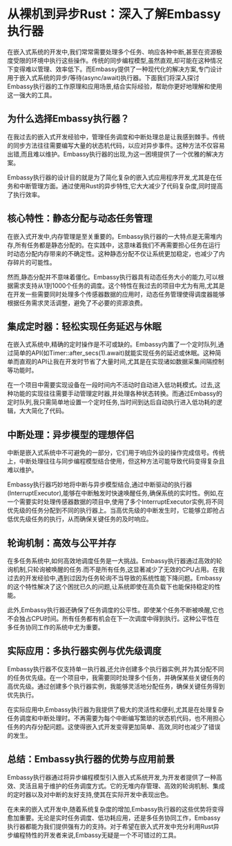 # 从裸机到异步Rust：深入了解Embassy执行器
在嵌入式系统的开发中,我们常常需要处理多个任务、响应各种中断,甚至在资源极度受限的环境中执行这些操作。传统的同步编程模型,虽然直观,却可能在这种情况下变得难以管理、效率低下。而Embassy提供了一种现代化的解决方案,专门设计用于嵌入式系统的异步/等待(async/await)执行器。下面我们将深入探讨Embassy执行器的工作原理和应用场景,结合实际经验，帮助你更好地理解和使用这一强大的工具。

## 为什么选择Embassy执行器？
在我过去的嵌入式开发经验中，管理任务调度和中断处理总是让我感到棘手。传统的同步方法往往需要编写大量的状态机代码，以应对异步事件。这种方法不仅容易出错,而且难以维护。Embassy执行器的出现,为这一困境提供了一个优雅的解决方案。

Embassy执行器的设计目的就是为了简化复杂的嵌入式应用程序开发,尤其是在任务和中断管理方面。通过使用Rust的异步特性,它大大减少了代码复杂度,同时提高了执行效率。

## 核心特性：静态分配与动态任务管理
在嵌入式开发中,内存管理是至关重要的。Embassy执行器的一大特点是无需堆内存,所有任务都是静态分配的。在实践中，这意味着我们不再需要担心任务在运行时动态分配内存带来的不确定性。这种静态分配不仅让系统更加稳定，也减少了内存碎片的可能性。

然而,静态分配并不意味着僵化。Embassy执行器具有动态任务大小的能力,可以根据需求支持从1到1000个任务的调度。这个特性在我过去的项目中尤为有用,尤其是在开发一些需要同时处理多个传感器数据的应用时，动态任务管理使得调度器能够根据任务需求灵活调整，避免了不必要的资源浪费。

## 集成定时器：轻松实现任务延迟与休眠
在嵌入式系统中,精确的定时操作是不可或缺的。Embassy内置了一个定时队列,通过简单的API(如Timer::after_secs(1).await)就能实现任务的延迟或休眠。这种简单而直观的API让我在开发时节省了大量时间,尤其是在实现诸如数据采集间隔控制等功能时。

在一个项目中需要实现设备在一段时间内不活动时自动进入低功耗模式。过去,这种功能的实现往往需要手动管理定时器,并处理各种状态转换。而通过Embassy的定时队列,我只需简单地设置一个定时任务,当时间到达后自动执行进入低功耗的逻辑，大大简化了代码。

## 中断处理：异步模型的理想伴侣
中断是嵌入式系统中不可避免的一部分，它们用于响应外设的操作完成信号。传统上，中断处理往往与同步编程模型结合使用，但这种方法可能导致代码变得复杂且难以维护。

Embassy执行器巧妙地将中断与异步模型结合,通过中断驱动的执行器(InterruptExecutor),能够在中断触发时快速唤醒任务,确保系统的实时性。例如,在一个需要实时处理传感器数据的项目中,使用了多个InterruptExecutor实例,将不同优先级的任务分配到不同的执行器上。当高优先级的中断发生时，它能够立即抢占低优先级任务的执行，从而确保关键任务的及时响应。

## 轮询机制：高效与公平并存
在多任务系统中,如何高效地调度任务是一大挑战。Embassy执行器通过高效的轮询机制,只轮询被唤醒的任务.而不是所有任务,这显著减少了无效的CPU占用。在我过去的开发经验中,遇到过因为任务轮询不当导致的系统性能下降问题。Embassy的这个特性解决了这个困扰已久的问题,让系统即使在高负载下也能保持稳定的性能。

此外,Embassy执行器还确保了任务调度的公平性。即使某个任务不断被唤醒,它也不会独占CPU时间。所有任务都有机会在下一次调度中得到执行。这种公平性在多任务协同工作的系统中尤为重要。

## 实际应用：多执行器实例与优先级调度
Embassy执行器不仅支持单一执行器,还允许创建多个执行器实例,并为其分配不同的任务优先级。在一个项目中，我需要同时处理多个任务，并确保某些关键任务的高优先级。通过创建多个执行器实例，我能够灵活地分配任务，确保关键任务得到优先执行。

在实际应用中,Embassy执行器为我提供了极大的灵活性和便利,尤其是在处理复杂任务调度和中断处理时。不再需要为每个中断编写繁琐的状态机代码，也不用担心任务的内存分配问题。这使得嵌入式开发变得更加简单、高效,同时也减少了错误的发生。

## 总结：Embassy执行器的优势与应用前景
Embassy执行器通过将异步编程模型引入嵌入式系统开发,为开发者提供了一种高效、灵活且易于维护的任务调度方式。它的无堆内存管理、高效的轮询机制、集成的定时器以及对中断的友好支持,使其在实际开发中表现出色。

在未来的嵌入式开发中,随着系统复杂度的增加,Embassy执行器的这些优势将变得愈加重要。无论是实时任务调度、低功耗应用，还是多任务协同工作，Embassy执行器都能为我们提供强有力的支持。对于希望在嵌入式开发中充分利用Rust异步编程特性的开发者来说,Embassy无疑是一个不可错过的工具。